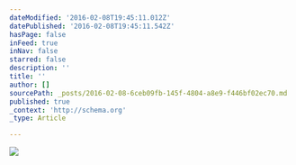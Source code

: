 ```yaml
---
dateModified: '2016-02-08T19:45:11.012Z'
datePublished: '2016-02-08T19:45:11.542Z'
hasPage: false
inFeed: true
inNav: false
starred: false
description: ''
title: ''
author: []
sourcePath: _posts/2016-02-08-6ceb09fb-145f-4804-a8e9-f446bf02ec70.md
published: true
_context: 'http://schema.org'
_type: Article

---
```

![](https://the-grid-user-content.s3-us-west-2.amazonaws.com/cad1353c-0f8a-4d4a-9fdd-50112c044d58.png)